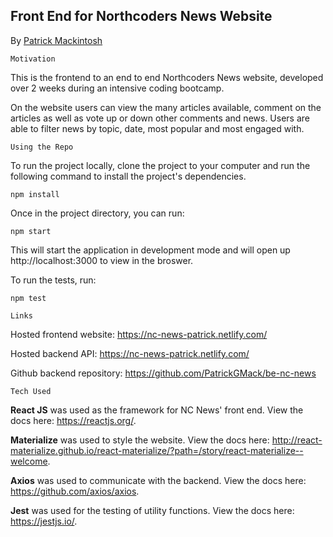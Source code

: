 ## Front End for Northcoders News Website

By [Patrick Mackintosh](https://github.com/PatrickGMack)

`Motivation`

This is the frontend to an end to end Northcoders News website, developed over 2 weeks during an intensive coding bootcamp.

On the website users can view the many articles available, comment on the articles as well as vote up or down other comments and news. Users are able to filter news by topic, date, most popular and most engaged with.

`Using the Repo`

To run the project locally, clone the project to your computer and run the following command to install the project's dependencies.

```
npm install
```

Once in the project directory, you can run:

```
npm start
```

This will start the application in development mode and will open up http://localhost:3000 to view in the broswer.

To run the tests, run:

```
npm test
```

`Links`

Hosted frontend website: https://nc-news-patrick.netlify.com/

Hosted backend API: https://nc-news-patrick.netlify.com/

Github backend repository: https://github.com/PatrickGMack/be-nc-news

`Tech Used`

**React JS** was used as the framework for NC News' front end. View the docs here: https://reactjs.org/.

**Materialize** was used to style the website. View the docs here: http://react-materialize.github.io/react-materialize/?path=/story/react-materialize--welcome.

**Axios** was used to communicate with the backend. View the docs here: https://github.com/axios/axios.

**Jest** was used for the testing of utility functions. View the docs here: https://jestjs.io/.
